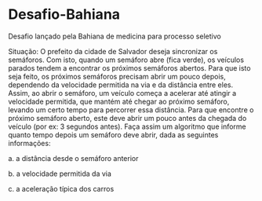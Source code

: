 # Desafio-Bahiana
 Desafio lançado pela Bahiana de medicina para processo seletivo


 Situação: O prefeito da cidade de Salvador deseja sincronizar os semáforos. Com isto, quando um semáforo abre (fica verde), os veículos parados tendem a encontrar os próximos semáforos abertos. Para que isto seja feito, os próximos semáforos precisam abrir um pouco depois, dependendo da velocidade permitida na via e da distância entre eles. Assim, ao abrir o semáforo, um veículo começa a acelerar até atingir a velocidade permitida, que mantém até chegar ao próximo semáforo, levando um certo tempo para percorrer essa distância. Para que encontre o próximo semáforo aberto, este deve abrir um pouco antes da chegada do veículo (por ex: 3 segundos antes). Faça assim um algoritmo que informe quanto tempo depois um semáforo deve abrir, dada as seguintes informações:

a. a distância desde o semáforo anterior

b. a velocidade permitida da via

c. a aceleração típica dos carros

